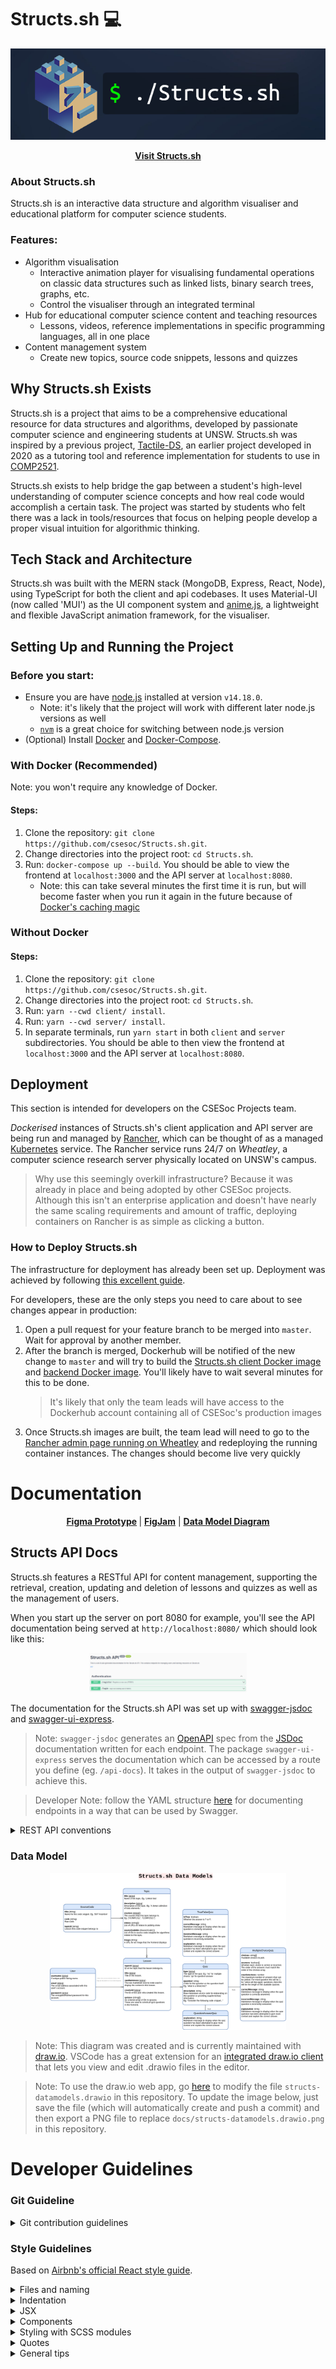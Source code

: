 # Structs.sh 💻

<p align="center">
    <a href=""><img src="./images/StructsBanner.png"  /></a>
</p>
<p align="center">
    <strong>
        <a href="https://structs.sh">Visit Structs.sh</a>
    </strong> 
</p>

### About Structs.sh

Structs.sh is an interactive data structure and algorithm visualiser and educational platform for computer science students.

### Features:

-   Algorithm visualisation
    -   Interactive animation player for visualising fundamental operations on classic data structures such as linked lists, binary search trees, graphs, etc.
    -   Control the visualiser through an integrated terminal
-   Hub for educational computer science content and teaching resources
    -   Lessons, videos, reference implementations in specific programming languages, all in one place
-   Content management system
    -   Create new topics, source code snippets, lessons and quizzes

## Why Structs.sh Exists

Structs.sh is a project that aims to be a comprehensive educational resource for data structures and algorithms, developed by passionate computer science and engineering students at UNSW. Structs.sh was inspired by a previous project, <a href="https://github.com/Tymotex/Tactile-DS">Tactile-DS</a>, an earlier project developed in 2020 as a tutoring tool and reference implementation for students to use in <a href="https://www.handbook.unsw.edu.au/undergraduate/courses/2022/COMP2521/?year=2022">COMP2521</a>.

Structs.sh exists to help bridge the gap between a student's high-level understanding of computer science concepts and how real code would accomplish a certain task. The project was started by students who felt there was a lack in tools/resources that focus on helping people develop a proper visual intuition for algorithmic thinking.

## Tech Stack and Architecture

Structs.sh was built with the MERN stack (MongoDB, Express, React, Node), using TypeScript for both the client and api codebases. It uses Material-UI (now called 'MUI') as the UI component system and <a href="https://animejs.com/">anime.js</a>, a lightweight and flexible JavaScript animation framework, for the visualiser.

## Setting Up and Running the Project

### Before you start:

-   Ensure you are have <a href="https://nodejs.org/en/download/">node.js</a> installed at version `v14.18.0`.
    -   Note: it's likely that the project will work with different later node.js versions as well
    -   <a href="https://github.com/nvm-sh/nvm">`nvm`</a> is a great choice for switching between node.js version
-   (Optional) Install <a href="https://docs.docker.com/get-docker/">Docker</a> and <a href="https://docs.docker.com/compose/install/">Docker-Compose</a>.

### With Docker (Recommended)

Note: you won't require any knowledge of Docker.

#### Steps:

1. Clone the repository: `git clone https://github.com/csesoc/Structs.sh.git`.
2. Change directories into the project root: `cd Structs.sh`.
3. Run: `docker-compose up --build`. You should be able to view the frontend at `localhost:3000` and the API server at `localhost:8080`.
    - Note: this can take several minutes the first time it is run, but will become faster when you run it again in the future because of <a href="https://docs.docker.com/develop/develop-images/dockerfile_best-practices/">Docker's caching magic</a>

### Without Docker

#### Steps:

1. Clone the repository: `git clone https://github.com/csesoc/Structs.sh.git`.
2. Change directories into the project root: `cd Structs.sh`.
3. Run: `yarn --cwd client/ install`.
4. Run: `yarn --cwd server/ install`.
5. In separate terminals, run `yarn start` in both `client` and `server` subdirectories. You should be able to then view the frontend at `localhost:3000` and the API server at `localhost:8080`.

## Deployment

This section is intended for developers on the CSESoc Projects team.

_Dockerised_ instances of Structs.sh's client application and API server are being run and managed by <a href="https://rancher.com/">Rancher</a>, which can be thought of as a managed <a href="https://kubernetes.io/">Kubernetes</a> service. The Rancher service runs 24/7 on _Wheatley_, a computer science research server physically located on UNSW's campus.

> Why use this seemingly overkill infrastructure? Because it was already in place and being adopted by other CSESoc projects. Although this isn't an enterprise application and doesn't have nearly the same scaling requirements and amount of traffic, deploying containers on Rancher is as simple as clicking a button.

### How to Deploy Structs.sh

The infrastructure for deployment has already been set up. Deployment was achieved by following <a href="https://compclub.atlassian.net/wiki/spaces/Projects/pages/733118519/How+to+deploy+a+project+on+Wheatley">this excellent guide</a>.

For developers, these are the only steps you need to care about to see changes appear in production:

1. Open a pull request for your feature branch to be merged into `master`. Wait for approval by another member.
2. After the branch is merged, Dockerhub will be notified of the new change to `master` and will try to build the <a href="https://hub.docker.com/repository/docker/csesocprojects/structs.sh-frontend">Structs.sh client Docker image</a> and <a href="https://hub.docker.com/repository/docker/csesocprojects/structs.sh-backend">backend Docker image</a>. You'll likely have to wait several minutes for this to be done.
    > It's likely that only the team leads will have access to the Dockerhub account containing all of CSESoc's production images
3. Once Structs.sh images are built, the team lead will need to go to the <a href="https://wheatley.cse.unsw.edu.au:7654/">Rancher admin page running on Wheatley</a> and redeploying the running container instances. The changes should become live very quickly

# Documentation

<p align="center">
    <strong><a href="https://www.figma.com/file/zFFuYLSSdc4TnQafDWgKP1/Structs.sh-Interface-Prototype?node-id=401%3A5">Figma Prototype</a>
    </strong> | <strong><a href="https://www.figma.com/file/KQcuxGJwz8I7trRlt69Vsy/Structs.sh-Brainstorming?node-id=0%3A1">FigJam</a></strong> |  <strong><a href="https://app.diagrams.net/#Hcsesoc%2FStructs.sh%2Fmaster%2Fstructs-datamodels.drawio">Data Model Diagram</a></strong>
</p>

## Structs API Docs

Structs.sh features a RESTful API for content management, supporting the retrieval, creation, updating and deletion of lessons and quizzes as well as the management of users.

When you start up the server on port 8080 for example, you'll see the API documentation being served at `http://localhost:8080/` which should look like this:

<p style="text-align: center;">
    <img src="./docs/swagger-docs-snippet.png" width="50%">
</p>

The documentation for the Structs.sh API was set up with <a href="https://www.npmjs.com/package/swagger-jsdoc">swagger-jsdoc</a> and <a href="https://www.npmjs.com/package/swagger-ui-express">swagger-ui-express</a>.

> Note: `swagger-jsdoc` generates an <a href="https://swagger.io/specification/">OpenAPI</a> spec from the <a href="https://jsdoc.app/">JSDoc</a> documentation written for each endpoint. The package `swagger-ui-express` serves the documentation which can be accessed by a route you define (eg. `/api-docs`). It takes in the output of `swagger-jsdoc` to achieve this.

> Developer Note: follow the YAML structure <a href="https://swagger.io/docs/specification/basic-structure/">here</a> for documenting endpoints in a way that can be used by Swagger.

<details>
    <summary>REST API conventions</summary>
    <img src="./docs/RESTful-API-conventions.png" />
</details>

### Data Model

<p style="text-align: center;">
    <img src="./docs/structs-datamodels.drawio.png" width="75%" />
</p>

> Note: This diagram was created and is currently maintained with <a href="https://draw.io/">draw.io</a>. VSCode has a great extension for an <a href="https://marketplace.visualstudio.com/items?itemName=hediet.vscode-drawio">integrated draw.io client</a> that lets you view and edit .drawio files in the editor.

> Note: To use the draw.io web app, go <a href="https://app.diagrams.net/#Hcsesoc%2FStructs.sh%2Fmaster%2Fstructs-datamodels.drawio">here</a> to modify the file `structs-datamodels.drawio` in this repository. To update the image below, just save the file (which will automatically create and push a commit) and then export a PNG file to replace `docs/structs-datamodels.drawio.png` in this repository.

# Developer Guidelines

### Git Guideline

<details>
    <summary>Git contribution guidelines</summary>

-   Have one branch per feature. Name the branch according to the name convention `<initials>/<feature-name>`, for example, `JS/dashboard` for John Smith
-   Commit frequently with short and meaningful messages
-   When ready to merge into master, first merge master into your branch and deal with conflicts on YOUR branch
-   Open a pull request merging your branch into master 1. Click `Pull requests` on the top toolbar of this page 2. Set the base repo to be `csesoc/Structs.sh` 3. Set the branch you want to merge into master 4. Click `Create pull request`. You'll be prompted to add a description afterwards 5. Once the pull request is opened, someone else must approve it 6. Once approved, it'll be merged into master!
</details>

### Style Guidelines

Based on <a href="https://github.com/airbnb/javascript/tree/master/react">Airbnb's official React style guide</a>.

<details>
<summary>Files and naming</summary>
<p>

-   One component per file

-   Prefer functional components over class components

    -   They're easier to test
    -   Less code, hence easier to read and maintain
    -   Possible performance boost in future versions of React
    -   Only use class components when there's complex internal state

-   Use `.jsx` extension for React components and `.js` for every other file

    -   If using TypeScript, then use `.tsx` and `.ts`

-   Naming
    -   `PascalCase` for React components
        -   Give it the same name as the filename. Eg. for `LinkedList.jsx`, name the React component inside to be `LinkedList`
    -   `camelCase` for everything else

</p>
</details>

<details>
<summary>Indentation</summary>
<p>

-   Splitting up long prop lines:

    ```javascript
    <Foo superLongParam="bar" anotherSuperLongParam="baz" />
    ```

-   Conditional rendering:

    ```javascript
    // && operator
    {
        showButton && <Button />;
    }

    // Ternary operator ()
    {
        someConditional ? <Foo /> : <Foo superLongParam="bar" anotherSuperLongParam="baz" />;
    }
    ```

</p>
</details>

<details>
<summary>JSX</summary>
<p>

-   Spacing

    ```javascript
    // Very bad
    <Foo      bar={ baz }    />

    // Good
    <Foo bar={baz} />
    ```

-   Wrap JSX in parentheses
    ```javascript
    return <MyComponent variant="long body" foo="bar" />;
    ```

</p>
</details>

<details>
<summary>Components</summary>
<p>

-   Use 'object destructuring' to get prop arguments

    ```js
    // Don't repeat props everywhere :(
    const Input = (props) => {
        return <input value={props.value} onChange={props.onChange} />;
    };

    // Destructure and use the straight values :)
    const Input = ({ value, onChange }) => <input value={value} onChange={onChange} />;
    ```

-   Always set default props so that the component never crashes when you don't pass in a specific prop
    ```js
    const Component = ({
        title: 'Default Title',
        subtitle: 'Generic Subtitle'
    }) => {
        return (
            <div>
                ...
            </div>
        );
    }
    ```

</p>
</details>

<details>
<summary>Styling with SCSS modules</summary>
<p>

Using global CSS/SCSS is a nightmare in a large project because you will likely encounter name collisions and CSS specificity issues.
With SCSS modules, every classname you define is 'mangled' so that it is always unique and is guaranteed to never
conflict with any other classname in the project.

How this works:

1. Suppose you're working on `LinkedList.jsx`. Add a new file called `LinkedList.module.scss`
2. Write your SCSS code in that file. Remember SCSS is a superset of CSS so you can just write regular CSS.
    ```scss
    .container {
        margin: 10px;
    }
    ```
3. Import the scss module in `LinkedList.jsx` and apply the style like this:

    ```js
    import styles from './LinkedList.module.scss';

    const LinkedList = () => {
        return <div className={styles.container}>...</div>;
    };
    ```

</p>
</details>

<details>
<summary>Quotes</summary>
<p>

-   Use double quotes `"..."` for prop passing and `'...'` for everything else

</p>
</details>

<details>
<summary>General tips</summary>
<p>

-   DRY - 'don't repeat yourself', (ie. don't do what Tim does)

</p>
</details>
